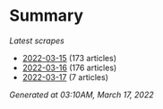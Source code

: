 # Summary
*Latest scrapes*
* [2022-03-15](https://github.com/nuuuwan/news_lk/blob/data/news_lk.2022-03-15.json) (173 articles)
* [2022-03-16](https://github.com/nuuuwan/news_lk/blob/data/news_lk.2022-03-16.json) (176 articles)
* [2022-03-17](https://github.com/nuuuwan/news_lk/blob/data/news_lk.2022-03-17.json) (7 articles)

*Generated at 03:10AM, March 17, 2022*